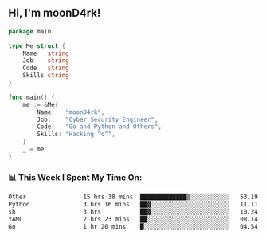 <h2> Hi, I'm moonD4rk!</h2>

```go
package main

type Me struct {
	Name   string
	Job    string
	Code   string
	Skills string
}

func main() {
	me := &Me{
		Name:   "moonD4rk",
		Job:    "Cyber Security Engineer",
		Code:   "Go and Python and Others",
		Skills: "Hacking ^o^",
	}
	_ = me
}
```

<h3>📊 This Week I Spent My Time On:</h3>
<!-- <img align='right' src="https://github-readme-stats.vercel.app/api?username=moond4rk&show_icons=true&theme=radical", width="300" height="150"> -->

<!--START_SECTION:waka-->

```txt
Other                15 hrs 38 mins  █████████████▒░░░░░░░░░░░   53.19 %
Python               3 hrs 16 mins   ██▓░░░░░░░░░░░░░░░░░░░░░░   11.11 %
sh                   3 hrs           ██▓░░░░░░░░░░░░░░░░░░░░░░   10.24 %
YAML                 2 hrs 23 mins   ██░░░░░░░░░░░░░░░░░░░░░░░   08.14 %
Go                   1 hr 20 mins    █░░░░░░░░░░░░░░░░░░░░░░░░   04.54 %
```

<!--END_SECTION:waka-->

